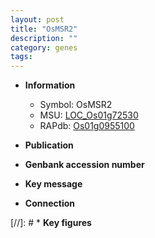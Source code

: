 ```yaml
---
layout: post
title: "OsMSR2"
description: ""
category: genes
tags: 
---
```


* **Information**  
    + Symbol: OsMSR2  
    + MSU: [LOC_Os01g72530](http://rice.uga.edu/cgi-bin/ORF_infopage.cgi?orf=LOC_Os01g72530)  
    + RAPdb: [Os01g0955100](http://rapdb.dna.affrc.go.jp/viewer/gbrowse_details/irgsp1?name=Os01g0955100)  

* **Publication**  

* **Genbank accession number**  

* **Key message**  

* **Connection**  

[//]: # * **Key figures**  


